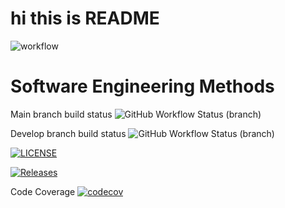 <h1>hi this is README</h1>

![workflow](https://github.com/naingkhanthtet/sem/actions/workflows/main.yml/badge.svg)

# Software Engineering Methods

Main branch build status ![GitHub Workflow Status (branch)](https://img.shields.io/github/actions/workflow/status/naingkhanthtet/sem/main.yml?branch=main
)

Develop branch build status ![GitHub Workflow Status (branch)](https://img.shields.io/github/actions/workflow/status/naingkhanthtet/sem/main.yml?branch=develop
)

[![LICENSE](https://img.shields.io/github/license/naingkhanthtet/sem.svg?style=flat-square)](https://github.com/naingkhanthtet/sem/blob/master/LICENSE)

[![Releases](https://img.shields.io/github/release/naingkhanthtet/sem/all.svg?style=flat-square)](https://github.com/naingkhanthtet/sem/releases)

Code Coverage [![codecov](https://codecov.io/gh/naingkhanthtet/sem/graph/badge.svg?token=ZDG7C6UDCE)](https://codecov.io/gh/naingkhanthtet/sem)